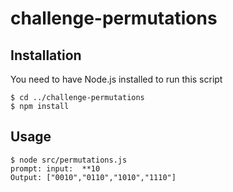 # challenge-permutations

## Installation

You need to have Node.js installed to run this script

```
$ cd ../challenge-permutations
$ npm install
```

## Usage

```
$ node src/permutations.js
prompt: input:  **10
Output: ["0010","0110","1010","1110"]
```
